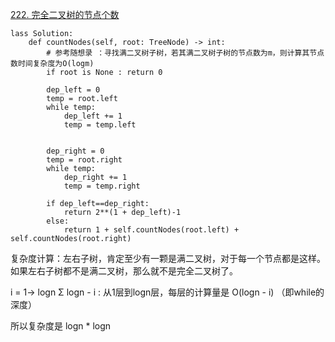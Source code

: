 [222. 完全二叉树的节点个数](https://leetcode-cn.com/problems/count-complete-tree-nodes/)

```
lass Solution:
    def countNodes(self, root: TreeNode) -> int:
        # 参考随想录 ：寻找满二叉树子树，若其满二叉树子树的节点数为m，则计算其节点数时间复杂度为O(logm)
        if root is None : return 0
        
        dep_left = 0
        temp = root.left
        while temp:
            dep_left += 1
            temp = temp.left
            

        dep_right = 0
        temp = root.right
        while temp:
            dep_right += 1
            temp = temp.right
        
        if dep_left==dep_right:
            return 2**(1 + dep_left)-1
        else:
            return 1 + self.countNodes(root.left) + self.countNodes(root.right)
```
复杂度计算：左右子树，肯定至少有一颗是满二叉树，对于每一个节点都是这样。如果左右子树都不是满二叉树，那么就不是完全二叉树了。

i = 1-> logn Σ logn - i  : 从1层到logn层，每层的计算量是 O(logn - i) （即while的深度）

所以复杂度是 logn * logn

